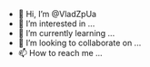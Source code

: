- 👋 Hi, I’m @VladZpUa
- 👀 I’m interested in ...
- 🌱 I’m currently learning ...
- 💞️ I’m looking to collaborate on ...
- 📫 How to reach me ...

<!---
VladZpUa/VladZpUa is a ✨ special ✨ repository because its `README.md` (this file) appears on your GitHub profile.
You can click the Preview link to take a look at your changes.
--->
